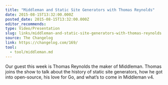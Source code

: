```yaml
---
title: "Middleman and Static Site Generators with Thomas Reynolds"
date: 2015-08-15T13:32:00.000Z
posted_date: 2015-08-15T13:32:00.000Z
editor_recommends:
type: Video/Presentation
slug: links/middleman-and-static-site-generators-with-thomas-reynolds
source: The Changelog
link: https://changelog.com/169/
tool:
  - tool/middleman.md
---
```

Our guest this week is Thomas Reynolds the maker of Middleman. Thomas joins the show to talk about the history of static site generators, how he got into open-source, his love for Go, and what’s to come in Middleman v4.




